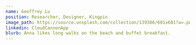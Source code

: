 ```yaml
---
name: Geoffrey Lu
position: Researcher, Designer, Kingpin
image_path: https://source.unsplash.com/collection/139386/601x601?a=.png
linkedin: CloudCannonApp
blurb: Anna likes long walks on the beach and buffet breakfast.
---
```

